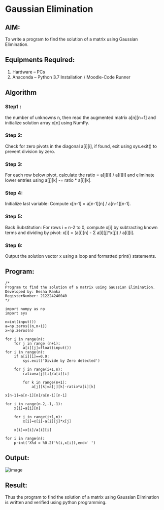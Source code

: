 # Gaussian Elimination

## AIM:
To write a program to find the solution of a matrix using Gaussian Elimination.

## Equipments Required:
1. Hardware – PCs
2. Anaconda – Python 3.7 Installation / Moodle-Code Runner

## Algorithm
### Step1 : 
the number of unknowns n, then read the augmented matrix a[n][n+1] and initialize solution array x[n] using NumPy.

### Step 2:
Check for zero pivots in the diagonal a[i][i], if found, exit using sys.exit() to prevent division by zero.

### Step 3: 
For each row below pivot, calculate the ratio = a[j][i] / a[i][i] and eliminate lower entries using a[j][k] -= ratio * a[i][k].

### Step 4:
Initialize last variable: Compute x[n-1] = a[n-1][n] / a[n-1][n-1].

### Step 5:
Back Substitution: For rows i = n-2 to 0, compute x[i] by subtracting known terms and dividing by pivot: x[i] = (a[i][n] - Σ a[i][j]*x[j]) / a[i][i].

### Step 6:
Output the solution vector x using a loop and formatted print() statements.

## Program:
```
/*
Program to find the solution of a matrix using Gaussian Elimination.
Developed by: Eesha Ranka
RegisterNumber: 212224240040 
*/

import numpy as np
import sys

n=int(input())
a=np.zeros((n,n+1))
x=np.zeros(n)

for i in range(n):
    for j in range (n+1):
        a[i][j]=float(input())
for i in range(n):
    if a[i][i]==0.0:
        sys.exit('Divide by Zero detected')
    
    for j in range(i+1,n):
        ratio=a[j][i]/a[i][i]
    
        for k in range(n+1):
            a[j][k]=a[j][k]-ratio*a[i][k]
        
x[n-1]=a[n-1][n]/a[n-1][n-1]

for i in range(n-2,-1,-1):
    x[i]=a[i][n]
    
    for j in range(i+1,n):
        x[i]=x[i]-a[i][j]*x[j]
        
    x[i]=x[i]/a[i][i]
    
for i in range(n):
    print('X%d = %0.2f'%(i,x[i]),end=' ')
```

## Output:
![image](https://github.com/user-attachments/assets/a83bbb9f-b775-44f7-91d2-0fdc7d683704)

## Result:
Thus the program to find the solution of a matrix using Gaussian Elimination is written and verified using python programming.

